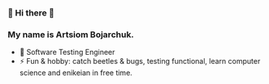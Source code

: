 ### 👋 Hi there 👋
### My name is Artsiom Bojarchuk. 

- 🔭 Software Testing Engineer
- ⚡ Fun & hobby: catch beetles & bugs, testing functional, learn computer science and enikeian in free time.
